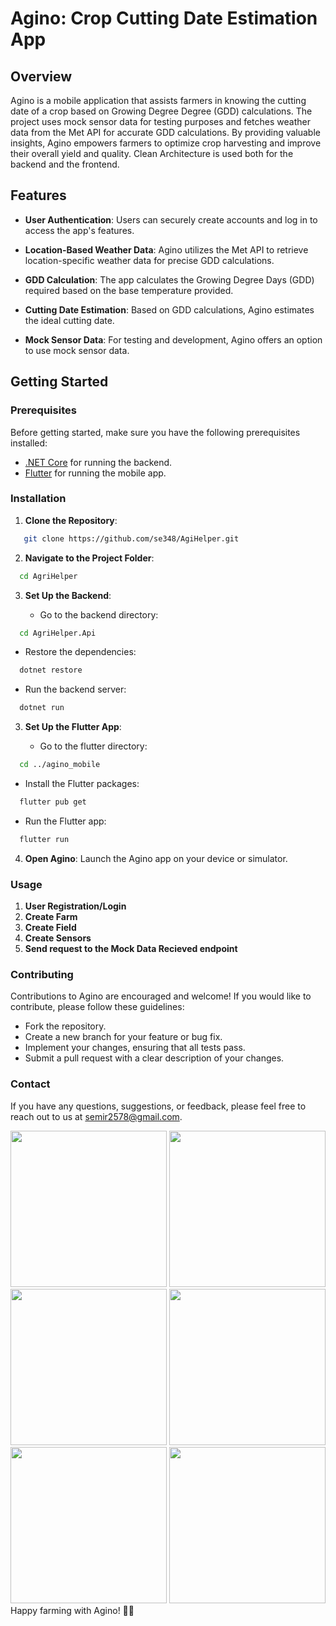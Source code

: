 # Agino: Crop Cutting Date Estimation App

## Overview

Agino is a mobile application that assists farmers in knowing the cutting date of a crop based on Growing Degree Degree (GDD) calculations. The project uses mock sensor data for testing purposes and fetches weather data from the Met API for accurate GDD calculations. By providing valuable insights, Agino empowers farmers to optimize crop harvesting and improve their overall yield and quality. Clean Architecture is used both for the backend and the frontend.

## Features

- **User Authentication**: Users can securely create accounts and log in to access the app's features.

- **Location-Based Weather Data**: Agino utilizes the Met API to retrieve location-specific weather data for precise GDD calculations.

- **GDD Calculation**: The app calculates the Growing Degree Days (GDD) required based on the base temperature provided.

- **Cutting Date Estimation**: Based on GDD calculations, Agino estimates the ideal cutting date.

- **Mock Sensor Data**: For testing and development, Agino offers an option to use mock sensor data.

## Getting Started

### Prerequisites

Before getting started, make sure you have the following prerequisites installed:

- [.NET Core](https://dotnet.microsoft.com/download) for running the backend.
- [Flutter](https://flutter.dev/docs/get-started/install) for running the mobile app.

### Installation

1. **Clone the Repository**:

  ```bash
     git clone https://github.com/se348/AgiHelper.git
  ```

2. **Navigate to the Project Folder**:

  ```bash
    cd AgriHelper
  ```
3. **Set Up the Backend**:

   - Go to the backend directory:

  ```bash
    cd AgriHelper.Api
  ```
   - Restore the dependencies:

  ```bash
    dotnet restore
  ```
   - Run the backend server:

  ```bash
    dotnet run
  ```
3. **Set Up the Flutter App**:

   - Go to the flutter directory:

  ```bash
    cd ../agino_mobile
  ```
   - Install the Flutter packages:

  ```bash
    flutter pub get
  ```
   - Run the Flutter app:

  ```bash
    flutter run
  ```
4. **Open Agino**:
  Launch the Agino app on your device or simulator.

### Usage
1. **User Registration/Login**
2. **Create Farm**
3. **Create Field**
4. **Create Sensors**
5. **Send request to the Mock Data Recieved endpoint**


### Contributing
Contributions to Agino are encouraged and welcome! If you would like to contribute, please follow these guidelines:

  - Fork the repository.
  - Create a new branch for your feature or bug fix.
  - Implement your changes, ensuring that all tests pass.
  - Submit a pull request with a clear description of your changes.


### Contact
If you have any questions, suggestions, or feedback, please feel free to reach out to us at semir2578@gmail.com.

<div>
  <img src="https://github.com/se348/AgriHelper/assets/66954610/5c76c153-ac42-4c3e-9c3d-dbb2312416f7" width=250>
  <img src="https://github.com/se348/AgriHelper/assets/66954610/772e6b48-53f1-4f2d-9a0c-01967dd161c3" width=250>  
</div>

<div>
  <img src="https://github.com/se348/AgriHelper/assets/66954610/2fda469f-6f81-4bff-bba2-229a248461c3" width=250>
  <img src="https://github.com/se348/AgriHelper/assets/66954610/bb7179cd-b190-4e4d-a4ae-6caa437ccb97" width=250>
</div>

<div>
  <img src="https://github.com/se348/AgriHelper/assets/66954610/56d48387-435f-46ba-bac8-e310196f3d0d" width=250>
  <img src="https://github.com/se348/AgriHelper/assets/66954610/141e7c48-424b-48fd-b705-6651c1b53c37" width=250>
</div>
Happy farming with Agino! 🌱🚜
